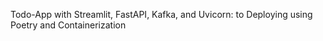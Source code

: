 Todo-App with Streamlit, FastAPI, Kafka, and Uvicorn: to Deploying using Poetry and Containerization
